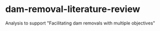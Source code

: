 # dam-removal-literature-review
Analysis to support "Facilitating dam removals with multiple objectives"
